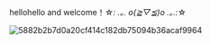 hellohello and welcome！☆*: .｡. o(≧▽≦)o .｡.:*☆

![5882b2b7d0a20cf414c182db75094b36acaf9964](https://user-images.githubusercontent.com/104637849/235577481-a6c1622d-98a6-4017-91c8-9e2a28913743.jpg)


